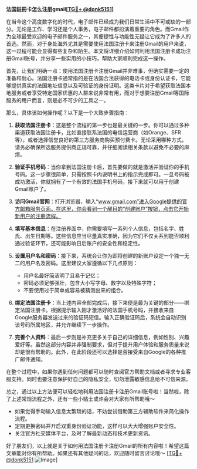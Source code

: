 **法国註冊卡怎么注册gmail[[TG💪+ @donk5151](https://t.me/s/donk5151)]**

在当今这个高度数字化的时代，电子邮件已经成为我们日常生活中不可或缺的一部分。无论是工作、学习还是个人事务，电子邮件都扮演着重要的角色。而Gmail作为全球最受欢迎的电子邮件服务之一，其便捷性与功能性无疑让它成为了许多人的首选。然而，对于身处海外尤其是需要使用法国注册卡来注册Gmail的用户来说，这一过程可能会显得有些复杂和陌生。本文将详细介绍如何利用法国注册卡成功注册Gmail账号，并分享一些实用的小技巧，帮助大家顺利完成这一操作。

首先，让我们明确一点：使用法国注册卡注册Gmail并非难事，但确实需要一定的准备和耐心。法国注册卡通常指的是在法国合法获得的电话卡或身份认证卡，它能够提供真实的法国地址信息以及可验证的身份证明。这类卡片对于希望获取法国本地服务或者享受特定国家优惠的人群来说非常有用，而对于想要注册Gmail等国际服务的用户而言，则是必不可少的工具之一。

那么，具体该如何操作呢？以下是一个大致步骤指南：

1. **获取法国注册卡**：这是整个流程的第一步也是最关键的一步。你可以通过多种渠道获取法国注册卡，比如直接联系法国的电信运营商（如Orange、SFR等），或者选择信誉良好的第三方服务商购买预付费卡。无论采用哪种方式，请务必确保所选服务提供商正规可靠，并仔细阅读相关条款以避免不必要的麻烦。

2. **验证手机号码**：当你拿到法国注册卡后，首先要做的就是激活并验证你的手机号码。这一步骤很简单，只需按照卡内说明书上的指示完成即可。一旦号码被成功激活，你就拥有了一个有效的法国手机号码，接下来就可以用于创建Gmail账户了。

3. **访问Gmail官网**：打开浏览器，输入“www.gmail.com”进入Google提供的官方邮箱服务页面。在这里，你会看到一个醒目的“创建账户”按钮，点击它开始新用户的注册流程。

4. **填写基本信息**：在注册界面中，你需要填写一系列个人信息，包括名字、姓氏、出生日期等。这些信息应当尽量真实准确，因为它们不仅关系到能否顺利通过验证环节，还可能影响日后账户的安全性和稳定性。

5. **设置用户名和密码**：接下来，系统会让你为即将创建的新账户设定一个独一无二的用户名及密码。这里建议大家遵循以下几点原则：
   - 用户名最好简洁明了且易于记忆；
   - 密码必须足够强壮，包含大小写字母、数字以及特殊字符；
   - 不要使用过于简单或容易被猜测出来的组合。

6. **绑定法国注册卡**：当上述内容全部完成后，接下来便是最为关键的部分——绑定法国注册卡。根据提示输入刚才激活好的法国手机号码，并接收来自Google服务器发送过来的验证码短信。输入正确验证码后，系统会自动识别该号码所属地区，并允许继续下一步操作。

7. **完善个人资料**：最后一步则是补充更多关于自己的详细信息，例如性别、兴趣爱好等。虽然这部分内容并非强制要求，但对于提升用户体验和服务质量来说却是很有帮助的。此外，在此阶段还可以选择是否接受来自Google的各种推广邮件通知。

在整个过程中，如果你遇到任何问题都可以随时查阅官方帮助文档或者寻求专业客服支持。同时也要注意保护好自己的隐私安全，切勿泄露敏感信息给不可信来源。

总之，通过以上方法便可以轻松地利用法国注册卡注册Gmail账号啦！当然啦，除了上述常规流程之外，还有一些小贴士或许会对大家有所帮助哦～

- 如果觉得手动输入信息太繁琐的话，不妨尝试借助第三方辅助软件来简化操作流程。
- 定期更换密码并开启双重身份验证功能，这样可以大大增强账户安全性。
- 关注官方社交媒体平台，及时了解最新动态和技术更新资讯。

好了朋友们，以上就是关于如何用法国注册卡注册Gmail的所有内容啦！希望这篇文章能对你有所帮助。如果还有其他疑问的话，欢迎随时留言讨论哦～ [[TG💪+ @donk5151](https://t.me/s/donk5151) ![Image](https://i.postimg.cc/rwNCRYN7/Snipaste-2025-04-30-17-27-05.png)]